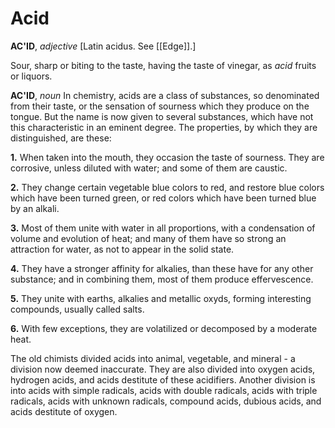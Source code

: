 # Acid

**AC'ID**, _adjective_ \[Latin acidus. See [[Edge]].\]

Sour, sharp or biting to the taste, having the taste of vinegar, as _acid_ fruits or liquors.

**AC'ID**, _noun_ In chemistry, acids are a class of substances, so denominated from their taste, or the sensation of sourness which they produce on the tongue. But the name is now given to several substances, which have not this characteristic in an eminent degree. The properties, by which they are distinguished, are these:

**1.** When taken into the mouth, they occasion the taste of sourness. They are corrosive, unless diluted with water; and some of them are caustic.

**2.** They change certain vegetable blue colors to red, and restore blue colors which have been turned green, or red colors which have been turned blue by an alkali.

**3.** Most of them unite with water in all proportions, with a condensation of volume and evolution of heat; and many of them have so strong an attraction for water, as not to appear in the solid state.

**4.** They have a stronger affinity for alkalies, than these have for any other substance; and in combining them, most of them produce effervescence.

**5.** They unite with earths, alkalies and metallic oxyds, forming interesting compounds, usually called salts.

**6.** With few exceptions, they are volatilized or decomposed by a moderate heat.

The old chimists divided acids into animal, vegetable, and mineral - a division now deemed inaccurate. They are also divided into oxygen acids, hydrogen acids, and acids destitute of these acidifiers. Another division is into acids with simple radicals, acids with double radicals, acids with triple radicals, acids with unknown radicals, compound acids, dubious acids, and acids destitute of oxygen.